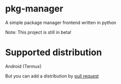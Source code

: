 # pkg-manager
A simple package manager frontend written in python

Note: This project is still in beta!

# Supported distribution
Android (Termux)

But you can add a distribution by [pull request](https://github.com/NoNameMan1231/pkg-manager/pulls)
